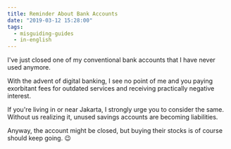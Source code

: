 ```yaml
---
title: Reminder About Bank Accounts
date: "2019-03-12 15:28:00"
tags:
  - misguiding-guides
  - in-english
---
```


I've just closed one of my conventional bank accounts that I have never used anymore.

With the advent of digital banking, I see no point of me and you paying exorbitant fees for outdated services and receiving practically negative interest.

If you're living in or near Jakarta, I strongly urge you to consider the same. Without us realizing it, unused savings accounts are becoming liabilities.

Anyway, the account might be closed, but buying their stocks is of course should keep going. 😉
